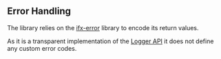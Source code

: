 ## Error Handling

The library relies on the [ifx-error](https://bitbucket.vih.infineon.com/projects/V2XSYS/repos/hsw-ifx-error/browse) library to encode its return values.

As it is a transparent implementation of the [Logger API](https://bitbucket.vih.infineon.com/projects/V2XSYS/repos/hsw-logger/browse) it does not define any custom error codes.